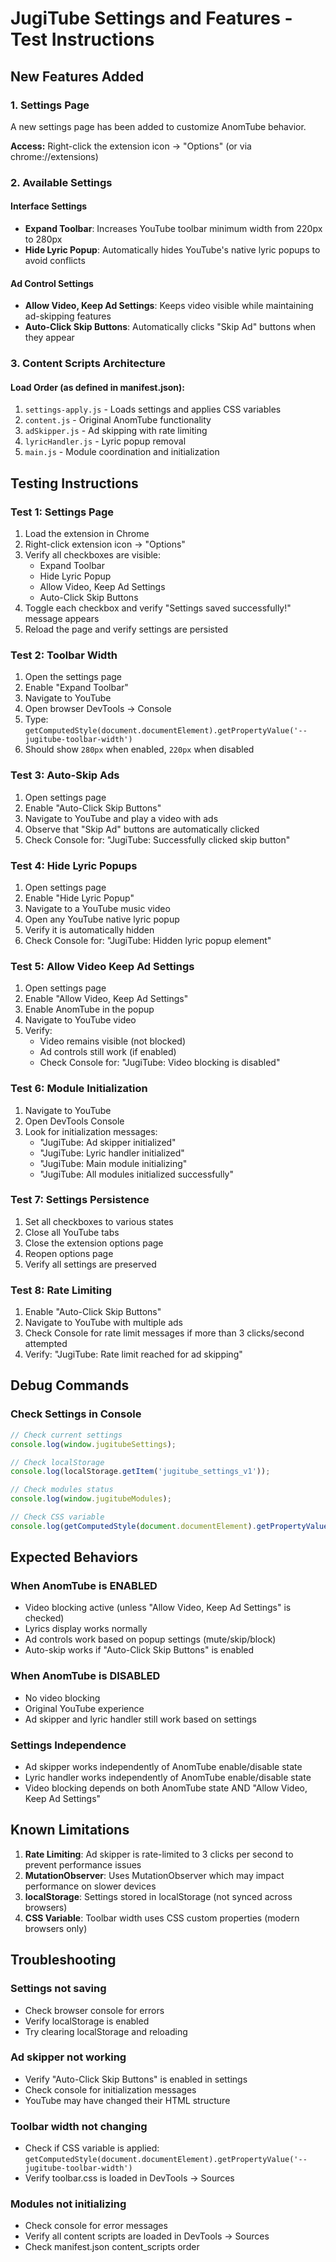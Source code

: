 # JugiTube Settings and Features - Test Instructions

## New Features Added

### 1. Settings Page
A new settings page has been added to customize AnomTube behavior.

**Access:** Right-click the extension icon → "Options" (or via chrome://extensions)

### 2. Available Settings

#### Interface Settings
- **Expand Toolbar**: Increases YouTube toolbar minimum width from 220px to 280px
- **Hide Lyric Popup**: Automatically hides YouTube's native lyric popups to avoid conflicts

#### Ad Control Settings
- **Allow Video, Keep Ad Settings**: Keeps video visible while maintaining ad-skipping features
- **Auto-Click Skip Buttons**: Automatically clicks "Skip Ad" buttons when they appear

### 3. Content Scripts Architecture

#### Load Order (as defined in manifest.json):
1. `settings-apply.js` - Loads settings and applies CSS variables
2. `content.js` - Original AnomTube functionality
3. `adSkipper.js` - Ad skipping with rate limiting
4. `lyricHandler.js` - Lyric popup removal
5. `main.js` - Module coordination and initialization

## Testing Instructions

### Test 1: Settings Page
1. Load the extension in Chrome
2. Right-click extension icon → "Options"
3. Verify all checkboxes are visible:
   - Expand Toolbar
   - Hide Lyric Popup
   - Allow Video, Keep Ad Settings
   - Auto-Click Skip Buttons
4. Toggle each checkbox and verify "Settings saved successfully!" message appears
5. Reload the page and verify settings are persisted

### Test 2: Toolbar Width
1. Open the settings page
2. Enable "Expand Toolbar"
3. Navigate to YouTube
4. Open browser DevTools → Console
5. Type: `getComputedStyle(document.documentElement).getPropertyValue('--jugitube-toolbar-width')`
6. Should show `280px` when enabled, `220px` when disabled

### Test 3: Auto-Skip Ads
1. Open settings page
2. Enable "Auto-Click Skip Buttons"
3. Navigate to YouTube and play a video with ads
4. Observe that "Skip Ad" buttons are automatically clicked
5. Check Console for: "JugiTube: Successfully clicked skip button"

### Test 4: Hide Lyric Popups
1. Open settings page
2. Enable "Hide Lyric Popup"
3. Navigate to a YouTube music video
4. Open any YouTube native lyric popup
5. Verify it is automatically hidden
6. Check Console for: "JugiTube: Hidden lyric popup element"

### Test 5: Allow Video Keep Ad Settings
1. Open settings page
2. Enable "Allow Video, Keep Ad Settings"
3. Enable AnomTube in the popup
4. Navigate to YouTube video
5. Verify:
   - Video remains visible (not blocked)
   - Ad controls still work (if enabled)
   - Check Console for: "JugiTube: Video blocking is disabled"

### Test 6: Module Initialization
1. Navigate to YouTube
2. Open DevTools Console
3. Look for initialization messages:
   - "JugiTube: Ad skipper initialized"
   - "JugiTube: Lyric handler initialized"
   - "JugiTube: Main module initializing"
   - "JugiTube: All modules initialized successfully"

### Test 7: Settings Persistence
1. Set all checkboxes to various states
2. Close all YouTube tabs
3. Close the extension options page
4. Reopen options page
5. Verify all settings are preserved

### Test 8: Rate Limiting
1. Enable "Auto-Click Skip Buttons"
2. Navigate to YouTube with multiple ads
3. Check Console for rate limit messages if more than 3 clicks/second attempted
4. Verify: "JugiTube: Rate limit reached for ad skipping"

## Debug Commands

### Check Settings in Console
```javascript
// Check current settings
console.log(window.jugitubeSettings);

// Check localStorage
console.log(localStorage.getItem('jugitube_settings_v1'));

// Check modules status
console.log(window.jugitubeModules);

// Check CSS variable
console.log(getComputedStyle(document.documentElement).getPropertyValue('--jugitube-toolbar-width'));
```

## Expected Behaviors

### When AnomTube is ENABLED
- Video blocking active (unless "Allow Video, Keep Ad Settings" is checked)
- Lyrics display works normally
- Ad controls work based on popup settings (mute/skip/block)
- Auto-skip works if "Auto-Click Skip Buttons" is enabled

### When AnomTube is DISABLED
- No video blocking
- Original YouTube experience
- Ad skipper and lyric handler still work based on settings

### Settings Independence
- Ad skipper works independently of AnomTube enable/disable state
- Lyric handler works independently of AnomTube enable/disable state
- Video blocking depends on both AnomTube state AND "Allow Video, Keep Ad Settings"

## Known Limitations

1. **Rate Limiting**: Ad skipper is rate-limited to 3 clicks per second to prevent performance issues
2. **MutationObserver**: Uses MutationObserver which may impact performance on slower devices
3. **localStorage**: Settings stored in localStorage (not synced across browsers)
4. **CSS Variable**: Toolbar width uses CSS custom properties (modern browsers only)

## Troubleshooting

### Settings not saving
- Check browser console for errors
- Verify localStorage is enabled
- Try clearing localStorage and reloading

### Ad skipper not working
- Verify "Auto-Click Skip Buttons" is enabled in settings
- Check console for initialization messages
- YouTube may have changed their HTML structure

### Toolbar width not changing
- Check if CSS variable is applied: `getComputedStyle(document.documentElement).getPropertyValue('--jugitube-toolbar-width')`
- Verify toolbar.css is loaded in DevTools → Sources

### Modules not initializing
- Check console for error messages
- Verify all content scripts are loaded in DevTools → Sources
- Check manifest.json content_scripts order
